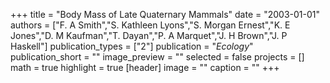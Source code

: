 +++
title = "Body Mass of Late Quaternary Mammals"
date = "2003-01-01"
authors = ["F. A Smith","S. Kathleen Lyons","S. Morgan Ernest","K. E Jones","D. M Kaufman","T. Dayan","P. A Marquet","J. H Brown","J. P Haskell"]
publication_types = ["2"]
publication = "_Ecology_"
publication_short = ""
image_preview = ""
selected = false
projects = []
math = true
highlight = true
[header]
image = ""
caption = ""
+++

